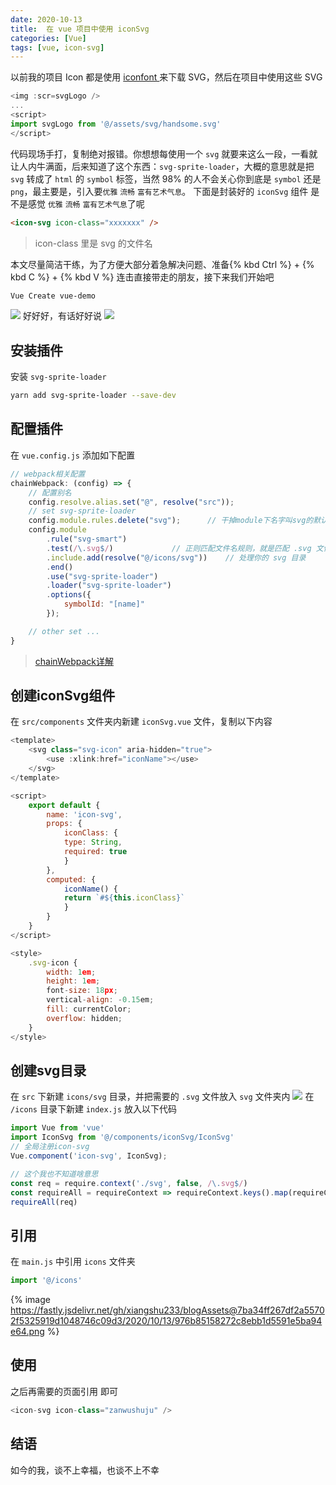 ```yaml
---
date: 2020-10-13
title:  在 vue 项目中使用 iconSvg
categories: [Vue]
tags: [vue, icon-svg]
---
```


以前我的项目 Icon 都是使用 [iconfont ](https://www.iconfont.cn/home/index?spm=a313x.7781069.1998910419.2) 来下载 SVG，然后在项目中使用这些 SVG

```js
<img :scr=svgLogo />
...
<script>
import svgLogo from '@/assets/svg/handsome.svg'
</script>
```
代码现场手打，复制绝对报错。你想想每使用一个 `svg` 就要来这么一段，一看就让人内牛满面，后来知道了这个东西：`svg-sprite-loader`，大概的意思就是把 `svg` 转成了 `html` 的 `symbol` 标签，当然 98% 的人不会关心你到底是 `symbol` 还是 `png`，最主要是，引入要`优雅` `流畅` `富有艺术气息`。
下面是封装好的 `iconSvg` 组件 是不是感觉 `优雅` `流畅` `富有艺术气息`了呢

```html
<icon-svg icon-class="xxxxxxx" />
```
>icon-class 里是 svg 的文件名


本文尽量简洁干练，为了方便大部分着急解决问题、准备{% kbd Ctrl %} + {% kbd C %} + {% kbd V %} 连击直接带走的朋友，接下来我们开始吧
```Bash
Vue Create vue-demo
```
![](https://fastly.jsdelivr.net/gh/xiangshu233/blogAssets@74b3db48b0cd7df9fc783bd2d4b0942e3c488252/2020/10/13/cd804bc58e0bf99106fbdde9ce319ddf.png)
好好好，有话好好说
![](https://fastly.jsdelivr.net/gh/xiangshu233/blogAssets@4ddaaeea22658d3d1ad17ceee5d7676e40c56550/2020/10/13/52ba6cc2cfb9e0b03c08320808aa50a0.png)

## 安装插件

安装 `svg-sprite-loader`
```Bash
yarn add svg-sprite-loader --save-dev
```
## 配置插件

在 `vue.config.js` 添加如下配置

``` js
// webpack相关配置
chainWebpack: (config) => {
	// 配置别名
    config.resolve.alias.set("@", resolve("src"));
    // set svg-sprite-loader
	config.module.rules.delete("svg");		// 干掉module下名字叫svg的默认配置项
	config.module
		.rule("svg-smart")
		.test(/\.svg$/)				// 正则匹配文件名规则，就是匹配 .svg 文件
		.include.add(resolve("@/icons/svg"))	// 处理你的 svg 目录
		.end()
		.use("svg-sprite-loader")
		.loader("svg-sprite-loader")
		.options({
			symbolId: "[name]"
		});

    // other set ...
}
```

>[chainWebpack详解](https://cli.vuejs.org/zh/guide/webpack.html)


## 创建iconSvg组件

在 `src/components` 文件夹内新建 `iconSvg.vue` 文件，复制以下内容

```js
<template>
	<svg class="svg-icon" aria-hidden="true">
		<use :xlink:href="iconName"></use>
	</svg>
</template>

<script>
	export default {
		name: 'icon-svg',
		props: {
			iconClass: {
			type: String,
			required: true
			}
		},
		computed: {
			iconName() {
			return `#${this.iconClass}`
			}
		}
	}
</script>

<style>
	.svg-icon {
		width: 1em;
		height: 1em;
		font-size: 18px;
		vertical-align: -0.15em;
		fill: currentColor;
		overflow: hidden;
	}
</style>
```



## 创建svg目录

在 `src` 下新建 `icons/svg` 目录，并把需要的 `.svg` 文件放入 `svg` 文件夹内
![](https://fastly.jsdelivr.net/gh/xiangshu233/blogAssets@5b15fcc8cbdf79bbad436a5643402e01c1a1a529/2020/10/13/f5a01aeea5805fdf8c189c39c11cecdb.png)
在 `/icons` 目录下新建 `index.js` 放入以下代码

``` js
import Vue from 'vue'
import IconSvg from '@/components/iconSvg/IconSvg'
// 全局注册icon-svg
Vue.component('icon-svg', IconSvg);

// 这个我也不知道啥意思
const req = require.context('./svg', false, /\.svg$/)
const requireAll = requireContext => requireContext.keys().map(requireContext)
requireAll(req)
```

## 引用
在 `main.js` 中引用 `icons` 文件夹
``` js
import '@/icons'
```
{% image https://fastly.jsdelivr.net/gh/xiangshu233/blogAssets@7ba34ff267df2a55702f5325919d1048746c09d3/2020/10/13/976b85158272c8ebb1d5591e5ba94e64.png %}


## 使用

之后再需要的页面引用 即可

```js
<icon-svg icon-class="zanwushuju" />
```

## 结语
如今的我，谈不上幸福，也谈不上不幸
